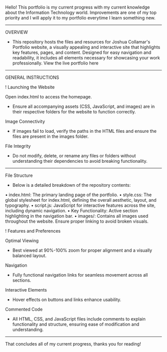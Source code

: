 Hello! This portfolio is my current progress with my current knowledge about the Information Technology world. Improvements are one of my top priority and I will apply it to my portfolio everytime I learn something new.

-----------------------------------------------------------------------------------------------------------------------------------------------------------------------------------

OVERVIEW

- This repository hosts the files and resources for Joshua Collamar's Portfolio website, a visually appealing and interactive site that highlights key features, pages, and content. Designed for easy navigation and readability, it includes all elements necessary for showcasing your work professionally.
View the live portfolio here

------------------------------------------------------------------------------------------------------------------------------------------------------------------------------------

GENERAL INSTRUCTIONS

! Launching the Website

Open index.html to access the homepage.
- Ensure all accompanying assets (CSS, JavaScript, and images) are in their respective folders for the website to function correctly.

Image Connectivity
- If images fail to load, verify the paths in the HTML files and ensure the files are present in the images folder.

File Integrity
- Do not modify, delete, or rename any files or folders without understanding their dependencies to avoid breaking functionality.

------------------------------------------------------------------------------------------------------------------------------------------------------------------------------------

File Structure
- Below is a detailed breakdown of the repository contents:

• index.html: The primary landing page of the portfolio.
• style.css: The global stylesheet for index.html, defining the overall aesthetic, layout, and typography.
• script.js: JavaScript for interactive features across the site, including dynamic navigation.
• Key Functionality: Active section highlighting in the navigation bar.
• images/: Contains all images used throughout the website. Ensure proper linking to avoid broken visuals.

! Features and Preferences

Optimal Viewing
- Best viewed at 90%-100% zoom for proper alignment and a visually balanced layout.

Navigation
- Fully functional navigation links for seamless movement across all sections.

Interactive Elements
- Hover effects on buttons and links enhance usability.

Commented Code
- All HTML, CSS, and JavaScript files include comments to explain functionality and structure, ensuring ease of modification and understanding.

------------------------------------------------------------------------------------------------------------------------------------------------------------------------------------

That concludes all of my current progress, thanks you for reading!

